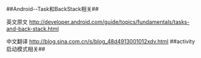 ##Android--Task和BackStack相关##

英文原文
http://developer.android.com/guide/topics/fundamentals/tasks-and-back-stack.html


中文翻译
http://blog.sina.com.cn/s/blog_48d4913001012xdv.html
##activity启动模式相关##






